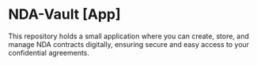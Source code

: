 # NDA-Vault [App]

This repository holds a small application where you can create, store, and manage NDA contracts digitally, ensuring secure and easy access to your confidential agreements.

